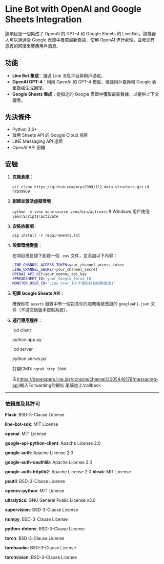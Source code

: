 # Line Bot with OpenAI and Google Sheets Integration

該項目是一個集成了 OpenAI 的 GPT-4 和 Google Sheets 的 Line Bot。該機器人可以通過從 Google 表單中獲取最新數據，使用 OpenAI 進行處理，並發送有意義的回復來響應用戶消息。

## 功能

- **Line Bot 集成**：通過 Line 消息平台與用戶通信。
- **OpenAI GPT-4**：利用 OpenAI 的 GPT-4 模型，根據用戶查詢和 Google 表單數據生成回復。
- **Google Sheets 集成**：從指定的 Google 表單中獲取最新數據，以提供上下文響應。

## 先決條件

- Python 3.6+
- 啟用 Sheets API 的 Google Cloud 項目
- LINE Messaging API 憑證
- OpenAI API 密鑰

## 安裝


1. **克隆倉庫**：

   `git clone https://github.com/nrps9909/112-data-structure.git`
   `cd nrps9909`

2. **創建並激活虛擬環境**：

   `python -m venv venv`
   `source venv/bin/activate`  # Windows 用戶使用 `venv\Scripts\activate`

3. **安裝依賴項**：

   `pip install -r requirements.txt`

4. **設置環境變量**：

   在項目根目錄下創建一個 `.env` 文件，並添加以下內容：
   ```sh
   LINE_CHANNEL_ACCESS_TOKEN=your_channel_access_token
   LINE_CHANNEL_SECRET=your_channel_secret
   OPENAI_API_KEY=your_openai_api_key
   SPREADSHEET_ID='your_Google_forum_ID'
   MONITOR_USER_ID='Line_User_ID(不是加好友的那個ID)'
   ```
5. **配置 Google Sheets API**：

   確保你在 `assets` 目錄中有一個包含你的服務帳號憑證的 `googleAPI.json` 文件（不提交到版本控制系統）。

6. **運行應用程序**：

   `cd client

   python app.py`

   `cd server

   python server.py`

   打開CMD:
   `ngrok http 5000`

   去(https://developers.line.biz/console/channel/2005448178/messaging-api)輸入Forwarding的網址 尾端加上/callback


---

### 依賴庫及其許可

**Flask**: BSD-3-Clause License

**line-bot-sdk**: MIT License

**openai**: MIT License

**google-api-python-client**: Apache License 2.0

**google-auth**: Apache License 2.0

**google-auth-oauthlib**: Apache License 2.0

**google-auth-httplib2**: Apache License 2.0
**bleak**: MIT License

**psutil**: BSD-3-Clause License

**opencv-python**: MIT License

**ultralytics**: GNU General Public License v3.0

**supervision**: BSD-3-Clause License

**numpy**: BSD-3-Clause License

**python-dotenv**: BSD-3-Clause License

**torch**: BSD-3-Clause License

**torchaudio**: BSD-3-Clause License

**torchvision**: BSD-3-Clause License

